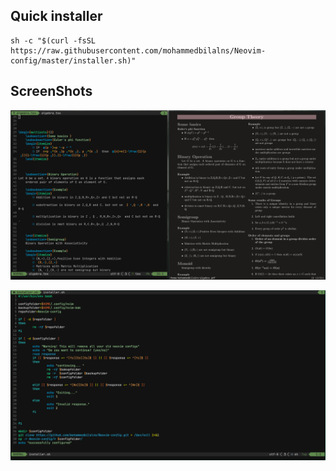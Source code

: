 


## Quick installer

```
sh -c "$(curl -fsSL https://raw.githubusercontent.com/mohammedbilalns/Neovim-config/master/installer.sh)"
```

## ScreenShots
![LaTeX with Vimtex](https://github.com/mohammedbilalns/Neovim-config/blob/master/screenshots/tex.png "LaTeX with vimtex")


![bash](https://github.com/mohammedbilalns/Neovim-config/blob/master/screenshots/sh.png "bash")




